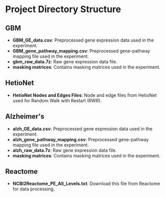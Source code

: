 # Project Directory Structure

## GBM
- **GBM_GE_data.csv**: Preprocessed gene expression data used in the experiment.
- **GBM_gene_pathway_mapping.csv**: Preprocessed gene-pathway mapping file used in the experiment.
- **gbm_raw_data.7z**: Raw gene expression data file.
- **masking matrices**: Contains masking matrices used in the experiment.

## HetioNet
- **HetioNet Nodes and Edges Files**: Node and edge files from HetioNet used for Random Walk with Restart (RWR).

## Alzheimer's
- **alzh_GE_data.csv**: Preprocessed gene expression data used in the experiment.
- **alzh_gene_pathway_mapping.csv**: Preprocessed gene-pathway mapping file used in the experiment.
- **alzh_raw_data.7z**: Raw gene expression data file.
- **masking matrices**: Contains masking matrices used in the experiment.

## Reactome
- **NCBI2Reactome_PE_All_Levels.txt**: Download this file from Reactome for data processing.

